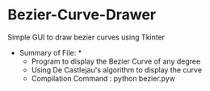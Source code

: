 # Bezier-Curve-Drawer
Simple GUI to draw bezier curves using Tkinter

* Summary of File: 
    * 
    *   Program to display the Bezier Curve of any degree
    *   Using De Castlejau's algorithm to display the curve
    * Compilation Command : python bezier.pyw
